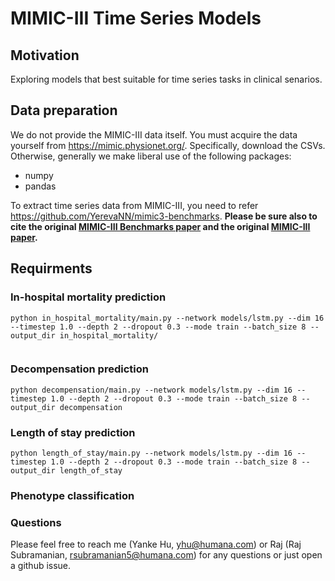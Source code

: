 MIMIC-III Time Series Models
=========================

## Motivation

Exploring models that best suitable for time series tasks in clinical senarios.


## Data preparation

We do not provide the MIMIC-III data itself. You must acquire the data yourself from https://mimic.physionet.org/. Specifically, download the CSVs. Otherwise, generally we make liberal use of the following packages:

- numpy
- pandas

To extract time series data from MIMIC-III, you need to refer  https://github.com/YerevaNN/mimic3-benchmarks. **Please be sure also to cite the original [MIMIC-III Benchmarks paper](https://arxiv.org/abs/1703.07771) and the original [MIMIC-III paper](http://www.nature.com/articles/sdata201635).**


## Requirments

### In-hospital mortality prediction
```
python in_hospital_mortality/main.py --network models/lstm.py --dim 16 --timestep 1.0 --depth 2 --dropout 0.3 --mode train --batch_size 8 --output_dir in_hospital_mortality/
 
```

### Decompensation prediction


```
python decompensation/main.py --network models/lstm.py --dim 16 --timestep 1.0 --depth 2 --dropout 0.3 --mode train --batch_size 8 --output_dir decompensation
```


### Length of stay prediction
```
python length_of_stay/main.py --network models/lstm.py --dim 16 --timestep 1.0 --depth 2 --dropout 0.3 --mode train --batch_size 8 --output_dir length_of_stay
```
### Phenotype classification

### Questions

Please feel free to reach me (Yanke Hu, yhu@humana.com) or Raj (Raj Subramanian, rsubramanian5@humana.com) for any questions or just open a github issue.